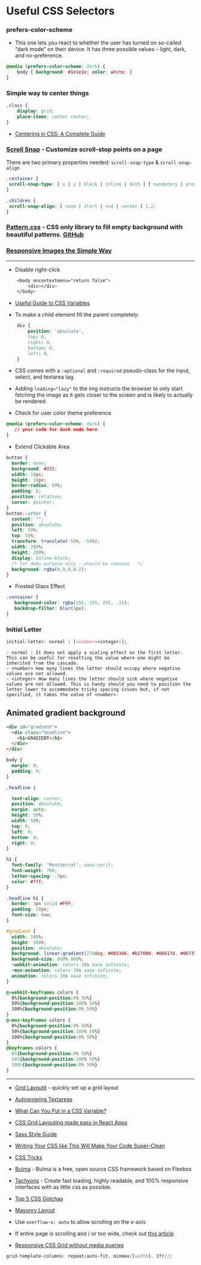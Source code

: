 # Useful CSS Selectors

### prefers-color-scheme
* This one lets you react to whether the user has turned on so-called “dark mode” on their device. It has three possible values – light, dark, and no-preference.
```CSS
@media (prefers-color-scheme: dark) {
    body { background: #1e1e1e; color: white; }
}
```

### Simple way to center things
``` CSS
.class {
    display: grid;
    place-items: center center;
}
```

* [Centering in CSS: A Complete Guide](https://css-tricks.com/centering-css-complete-guide/)

### [Scroll Snap](https://blog.logrocket.com/how-to-use-css-scroll-snap/) - Customize scroll-stop points on a page
There are two primary properties needed: `scroll-snap-type` & `scroll-snap-align`
``` CSS
.container {
 scroll-snap-type: [ x | y | block | inline | both ] [ mandatory | proximity ];
}
```
``` CSS
.children {
 scroll-snap-align: [ none | start | end | center ] 1,2;
}
```

### [Pattern.css](https://bansal.io/pattern-css) - CSS only library to fill empty background with beautiful patterns. [GitHub](https://github.com/bansal-io/pattern.css)

### [Responsive Images the Simple Way](https://cloudfour.com/thinks/responsive-images-the-simple-way/)

---

* Disable right-click 
``` CSS
    <body oncontextmenu="return false">
        <div></div>
    </body>
```
* [Useful Guide to CSS Variables](https://increment.com/frontend/a-users-guide-to-css-variables/)

* To make a child element fill the parent completely:
``` CSS
    div {
        position: 'absolute',
        top: 0,
        right: 0,
        bottom: 0,
        left: 0,
    }
```

* CSS comes with a `:optional` and `:required` pseudo-class for the input, select, and textarea tag.

* Adding `loading="lazy"` to the img instructs the browser to only start fetching the image as it gets closer to the screen and is likely to actually be rendered.

* Check for user color theme preference
```css
@media (prefers-color-scheme: dark) {
   // your code for dark mode here
}
```

* Extend Clickable Area
```css
button {
  border: none;
  background: #222;
  width: 10px;
  height: 10px;
  border-radius: 50%;
  padding: 0;
  position: relative;
  cursor: pointer;
}
button::after {
  content: "";
  position: absolute;
  left: 50%;
  top: 50%;
  transform: translate(-50%, -50%);
  width: 200%;
  height: 200%;
  display: inline-block;
  /* for demo purpose only - should be removed   */
  background: rgba(0,0,0,0.2);
}
```

* Frosted Glass Effect
```css
.container {
   background-color: rgba(255, 255, 255, .15);
   backdrop-filter: blur(5px);
}
```

### Initial Letter
```css
initial-letter: normal | [<number><integer>];
```

    - normal : It does not apply a scaling effect on the first letter. This can be useful for resetting the value where one might be inherited from the cascade.
    - <number> How many lines the letter should occupy where negative values are not allowed.
    - <integer> How many lines the letter should sink where negative values are not allowed. This is handy should you need to position the letter lower to accommodate tricky spacing issues but, if not specified, it takes the value of <number>.

## Animated gradient background
```html
<div id="gradient">
  <div class="headline">
    <h1>GRADIENT</h1>
  </div>
</div>
```
```css
body {
  margin: 0;
  padding: 0;
}

.headline {

  text-align: center;
  position: absolute;
  margin: auto;
  height: 50%;
  width: 50%;
  top: 0;
  left: 0;
  bottom: 0;
  right: 0;
}

h1 {
  font-family: 'Montserrat', sans-serif;
  font-weight: 700;
  letter-spacing: -5px;
  color: #fff;
}

.headline h1 {
  border: 3px solid #FFF;
  padding: 20px;
  font-size: 8vw;
}

#gradient {
  width: 100%;
  height: 100%;
  position: absolute;
  background: linear-gradient(270deg, #003366, #b27000, #06617d, #067370);
  background-size: 800% 800%;
  -webkit-animation: colors 30s ease infinite;
  -moz-animation: colors 30s ease infinite;
  animation: colors 30s ease infinite;
}

@-webkit-keyframes colors {
  0%{background-position:0% 50%}
  50%{background-position:100% 50%}
  100%{background-position:0% 50%}
}
@-moz-keyframes colors {
  0%{background-position:0% 50%}
  50%{background-position:100% 50%}
  100%{background-position:0% 50%}
}
@keyframes colors { 
  0%{background-position:0% 50%}
  50%{background-position:100% 50%}
  100%{background-position:0% 50%}
}
```

---

* [Grid Layoutit](https://grid.layoutit.com) - quickly set up a grid layout

* [Autogrowing Textareas](https://css-tricks.com/the-cleanest-trick-for-autogrowing-textareas/)

* [What Can You Put in a CSS Variable?](https://codersblock.com/blog/what-can-you-put-in-a-css-variable/)

* [CSS Grid Layouting made easy in React Apps](https://medium.com/@paramsingh_66174/css-grid-layouting-made-easy-in-react-apps-a8a6b1a23531)

* [Sass Style Guide](https://css-tricks.com/sass-style-guide/)

* [Writing Your CSS like This Will Make Your Code Super-Clean](https://levelup.gitconnected.com/writing-your-css-like-this-will-make-your-code-super-clean-f82d4bfeb468)

* [CSS Tricks](https://css-tricks.com)

* [Bulma](https://bulma.io) - Bulma is a free, open source CSS framework based on Flexbox

* [Tachyons](https://tachyons.io) - Create fast loading, highly readable, and 100% responsive interfaces with as little css as possible.

* [Top 5 CSS Gotchas](https://sargalias.medium.com/the-top-5-css-gotchas-and-a-few-bonus-d39755c79527)

* [Masonry Layout](https://www.smashingmagazine.com/2021/02/things-you-can-do-with-css-today/)

* Use `overflow-x: auto` to allow scrolling on the x-axis
* If entire page is scrolling and / or too wide, check out [this article](https://ishadeed.com/article/min-content-size-css-grid/)

* [Responsive CSS Grid without media queries](https://medium.com/dev-genius/css-grid-responsive-without-media-queries-2351cf3bf386)
```css
grid-template-columns: repeat(auto-fit, minmax([width], 1fr));
```
